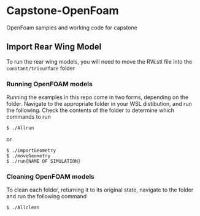 # Capstone-OpenFoam
OpenFoam samples and working code for capstone

## Import Rear Wing Model

To run the rear wing models, you will need to move the RW.stl file into the `constant/trisurface` folder

### Running OpenFOAM models

Running the examples in this repo come in two forms, depending on the folder. Navigate to the 
appropriate folder in your WSL distibution, and run the following. Check the contents of the folder
to determine which commands to run

```
$ ./Allrun
```

or

```
$ ./importGeometry
$ ./moveGeometry
$ ./run{NAME OF SIMULATION}
```

### Cleaning OpenFOAM models

To clean each folder, returning it to its original state, navigate to the folder and
run the following command
```
$ ./Allclean
```
